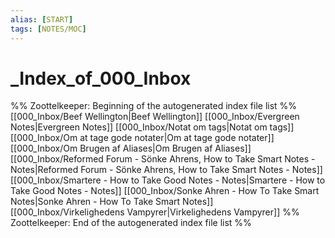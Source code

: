 ```yaml
---
alias: [START]
tags: [NOTES/MOC]
---
```

# _Index_of_000_Inbox
%% Zoottelkeeper: Beginning of the autogenerated index file list  %%
 [[000_Inbox/Beef Wellington|Beef Wellington]]
 [[000_Inbox/Evergreen Notes|Evergreen Notes]]
 [[000_Inbox/Notat om tags|Notat om tags]]
 [[000_Inbox/Om at tage gode notater|Om at tage gode notater]]
 [[000_Inbox/Om Brugen af Aliases|Om Brugen af Aliases]]
 [[000_Inbox/Reformed Forum - Sönke Ahrens, How to Take Smart Notes - Notes|Reformed Forum - Sönke Ahrens, How to Take Smart Notes - Notes]]
 [[000_Inbox/Smartere - How to Take Good Notes - Notes|Smartere - How to Take Good Notes - Notes]]
 [[000_Inbox/Sonke Ahren - How To Take Smart Notes|Sonke Ahren - How To Take Smart Notes]]
 [[000_Inbox/Virkelighedens Vampyrer|Virkelighedens Vampyrer]]
%% Zoottelkeeper: End of the autogenerated index file list  %%
